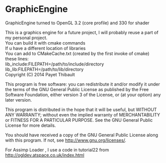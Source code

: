 GraphicEngine
=============

GraphicEngine turned to OpenGL 3.2 (core profile) and 330 for shader 

This is a graphics engine for a future project,
I will probably reuse a part of my personal project.<br/>
You can build it with cmake commands<br/>
If u have a different location of libraries<br/>
You can add to CMakeCache.txt (created by the first invoke of cmake) these lines: <br/>
lib_include:FILEPATH=/path/to/include/directory <br/>
lib_lib:FILEPATH=/path/to/lib/directory <br/>
Copyright (C) 2014 Payet Thibault

This program is free software: you can redistribute it and/or modify
it under the terms of the GNU General Public License as published by
the Free Software Foundation, either version 3 of the License, or
(at your option) any later version.

This program is distributed in the hope that it will be useful,
but WITHOUT ANY WARRANTY; without even the implied warranty of
MERCHANTABILITY or FITNESS FOR A PARTICULAR PURPOSE.  See the
GNU General Public License for more details.

You should have received a copy of the GNU General Public License
along with this program.  If not, see <http://www.gnu.org/licenses/>.

For Assimp Loader , I use a code in tutorial22 from <http://ogldev.atspace.co.uk/index.html>
